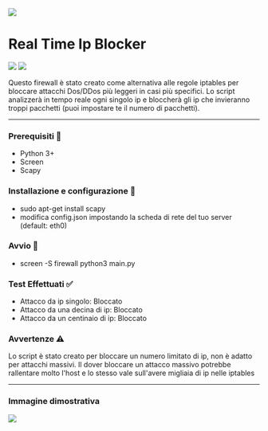 <img src="https://img.freepik.com/premium-vector/digital-eye-data-network-cyber-security-technology-vector-background-futuristic-tech-virtual-cyberspace-internet-secure-surveillance-binary-code-digital-eye-safety-scanner_8071-7138.jpg">

# Real Time Ip Blocker

![](https://img.shields.io/badge/Support-Linux-lightgrey) ![](https://img.shields.io/badge/Python->3.0-green)

Questo firewall è stato creato come alternativa alle regole iptables per bloccare attacchi Dos/DDos più leggeri in casi più specifici.
Lo script analizzerà in tempo reale ogni singolo ip e bloccherà gli ip che invieranno troppi pacchetti (puoi impostare te il numero di pacchetti).

---

### Prerequisiti 🔧

- Python 3+
- Screen
- Scapy

### Installazione e configurazione 🔧

- sudo apt-get install scapy 
- modifica config.json impostando la scheda di rete del tuo server (default: eth0)

### Avvio 🔧

- screen -S firewall python3 main.py

### Test Effettuati ✅
- Attacco da ip singolo: Bloccato 
- Attacco da una decina di ip: Bloccato
- Attacco da un centinaio di ip: Bloccato

### Avvertenze ⚠️

Lo script è stato creato per bloccare un numero limitato di ip, non è adatto per attacchi massivi.
Il dover bloccare un attacco massivo potrebbe rallentare molto l'host e lo stesso vale sull'avere migliaia di ip nelle iptables  

---

### Immagine dimostrativa

<img src="https://i.imgur.com/O06UlqN.jpg">
